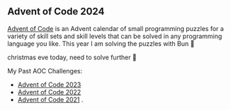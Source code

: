 ## Advent of Code 2024

[Advent of Code](https://adventofcode.com/2024/) is an Advent calendar of small programming puzzles for a variety of skill sets and skill levels that can be solved in any programming language you like. This year I am solving the puzzles with Bun 🐇

christmas eve today, need to solve further 🎄

My Past AOC Challenges:

- [Advent of Code 2023](https://github.com/PranjalAgni/advent-of-code-2023)
- [Advent of Code 2022](https://github.com/PranjalAgni/advent-of-code-2022)
- [Advent of Code 2021](https://github.com/PranjalAgni/advent-of-code-2021)
  .
